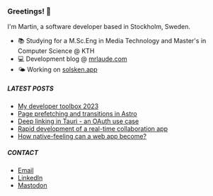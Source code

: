 ### Greetings! 👋

I'm Martin, a software developer based in Stockholm, Sweden.

* 📚 Studying for a M.Sc.Eng in Media Technology and Master's in Computer Science @ KTH
* 💻 Development blog @ [mrlaude.com](https://mrlaude.com)
* 🌤️ Working on [solsken.app](https://solsken.app)

##### LATEST POSTS
<!-- BLOG-POST-LIST:START -->
- [My developer toolbox 2023](https://mrlaude.com/blog/my-developer-toolbox-2023/)
- [Page prefetching and transitions in Astro](https://mrlaude.com/blog/page-prefetching-and-transitions-in-astro/)
- [Deep linking in Tauri - an OAuth use case](https://mrlaude.com/blog/deep-linking-in-tauri-an-o-auth-use-case/)
- [Rapid development of a real-time collaboration app](https://mrlaude.com/blog/rapid-development-of-a-real-time-collaboration-app/)
- [How native-feeling can a web app become?](https://mrlaude.com/blog/how-native-feeling-can-a-web-app-become/)
<!-- BLOG-POST-LIST:END -->

##### CONTACT
* [Email](mailto:contact@mrlaude.com)
* [LinkedIn](https://www.linkedin.com/in/martinryberglaude/)
* [Mastodon](https://mastodon.green/@mrlaude)
